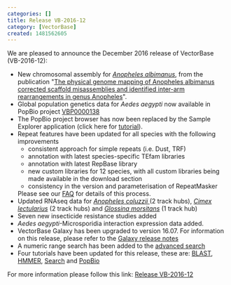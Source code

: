 ```yaml
---
categories: []
title: Release VB-2016-12
category: [VectorBase]
created: 1481562605
---
```

We are pleased to announce the December 2016 release of VectorBase (VB-2016-12):
<ul>

<li>New chromosomal assembly for <i><a href="/organisms/anopheles-albimanus">Anopheles albimanus</a></i>, from the publication "<a href="http://www.ncbi.nlm.nih.gov/pubmed/27821634">The physical genome mapping of Anopheles albimanus corrected scaffold misassemblies and identified inter-arm rearrangements in genus Anopheles</a>".</li>
<li>Global population genetics data for <i>Aedes aegypti</i> now available in PopBio project <a href="/search/site/VBP0000138">VBP0000138</a></li>
<li>The PopBio project browser has now been replaced by the Sample Explorer application (click here for <a href="https://www.vectorbase.org/tutorials/tools-and-resources-tutorials/sample-search-and-sample-picker">tutorial</a>). </li>
<li>Repeat features have been updated for all species with the following improvements
  <ul>
    <li>consistent approach for simple repeats (i.e. Dust, TRF)</li>
    <li>annotation with latest species-specific TEfam libraries</li>
    <li>annotation with latest RepBase library</li>
    <li>new custom libraries for 12 species, with all custom libraries being made available in the download section</li>
    <li>consistency in the version and parameterisation of RepeatMasker</li>
  </ul>
 Please see our <a href="/faqs/how-does-vectorbase-annotate-repeats-and-mask-sequences">FAQ</a> for details of this process.</li>
<li>Updated RNAseq data for <i><a href="/organisms/anopheles-coluzzii">Anopheles coluzzii </a></i>(2 track hubs), <i><a href="/organisms/cimex-lectularius">Cimex lectularius</a></i> (2 track hubs) and <i><a href="/organisms/glossina-morsitans">Glossina morsitans</a> </i>(1 track hub)</li>
<li>Seven new insecticide resistance studies added</li>
<li><i>Aedes aegypti</i>-Microsporidia interaction expression data added. </li>
<li>VectorBase Galaxy has been upgraded to version 16.07. For information on this release, please refer to the <a href="https://docs.galaxyproject.org/en/master/releases/16.07_announce.html">Galaxy release notes</a></li>
<li>A numeric range search has been added to the <a href="/search/site">advanced search</a></li>
<li>Four tutorials have been updated for this release, these are: <a href="/tutorials/tools-and-resources-tutorials/blast">BLAST</a>, <a href="/tutorials/tools-and-resources-tutorials/hmmer">HMMER</a>, <a href="/tutorials/tools-and-resources-tutorials/search">Search</a> and <a href="/tutorials/tools-and-resources-tutorials/population-biology-browser-popbio">PopBio</a></li>
</ul>
 
For more information please follow this link:  <a href="/release/release-vb-2016-12">Release VB-2016-12</a>
